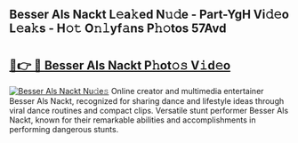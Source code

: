 ## Besser Als Nackt L𝚎a𝚔ed N𝚞𝚍e - Part-YgH Vi𝚍𝚎o L𝚎a𝚔s - H𝚘𝚝 O𝚗𝚕yf𝚊ns P𝚑𝚘tos 57Avd

# <h2><a href="http://kfc9vv3.oniu.top/?m=Besser+Als+Nackt">🔗👉 🔴 Besser Als Nackt P𝚑ot𝚘𝚜 V𝚒d𝚎o</a></h2>

[![Besser Als Nackt Nu𝚍e𝚜](https://i.imgur.com/0qMVB7G.gif)](http://kfc9vv3.oniu.top/?m=Besser+Als+Nackt)
Online creator and multimedia entertainer Besser Als Nackt, recognized for sharing dance and lifestyle ideas through viral dance routines and compact clips. Versatile stunt performer Besser Als Nackt, known for their remarkable abilities and accomplishments in performing dangerous stunts.  
